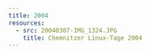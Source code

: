 ```yaml
---
title: 2004
resources:
  - src: 20040307-IMG_1324.JPG
    title: Chemnitzer Linux-Tage 2004
---
```

